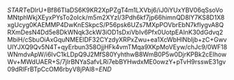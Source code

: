 $START$eDlrU+Bf86TlaDS6K9KR2XpPZgT4m1LXVbj6/iJ0iYUxYBV06qSsoVoMNtphWkjXEyxPYsTo2oIck/m5m2XYzI/3Pdh6kf7jp66himnQD8lY7KS8D1X8xgUcyg0KAEMMP4DwKnESkpcS/P56psk6UZs7MXpPOVbrEbN7kfIygvA8QRXmDesN4Dd5e8DkWNqk3ckW3iOD1sDxiVbIv6Pfx0UotpEAInK30dGdvq2MbiH/cSbuOiAxGquNMEElDF32CYzdyXRPxZwu+ea1XcWbHlNbIjb+zC+GwvUlYJXQ9Qv5N4T+qyErbun358OjjHFk4vmTMqa9XKpMoVEyw/chJc9/0WF18WNmdvApW/i6IvC1kLDpQ9J2MfS80YyhthwB8WmB0P5w0DjrKPBk2cEIhowWv+MWdUAER+S/7jlrBNYaSafvLRi7ebBYHwdxME0owzY+pTvH9rsswE31gv09dRlFrBTpCcOM6rbyV8jPAl8=$END$